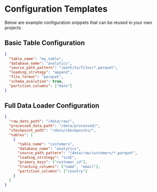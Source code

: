 # Configuration Templates

Below are example configuration snippets that can be reused in your own
projects.

## Basic Table Configuration
```json
{
  "table_name": "my_table",
  "database_name": "analytics",
  "source_path_pattern": "/path/to/files/*.parquet",
  "loading_strategy": "append",
  "file_format": "parquet",
  "schema_evolution": true,
  "partition_columns": ["date"]
}
```

## Full Data Loader Configuration
```json
{
  "raw_data_path": "/data/raw/",
  "processed_data_path": "/data/processed/",
  "checkpoint_path": "/data/checkpoints/",
  "tables": [
    {
      "table_name": "customers",
      "database_name": "analytics",
      "source_path_pattern": "/data/raw/customers/*.parquet",
      "loading_strategy": "scd2",
      "primary_keys": ["customer_id"],
      "tracking_columns": ["name", "email"],
      "partition_columns": ["country"]
    }
  ]
}
```
